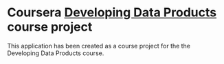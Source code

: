 Coursera [Developing Data Products](https://www.coursera.org/course/devdataprod) course project
==============================

This application has been created as a course project for the the Developing Data Products course.


